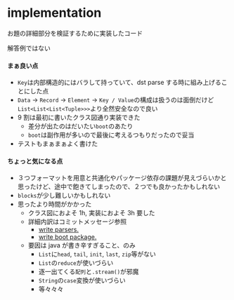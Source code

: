 # implementation
お題の詳細部分を検証するために実装したコード

解答例ではない

#### まぁ良い点
+ `Key`は内部構造的にはバラして持っていて、dst parse する時に組み上げることにした点
+ `Data` → `Record` → `Element` → `Key / Value`の構成は扱うのは面倒だけど`List<List<List<Tuple>>>`より全然安全なので良い
+ 9 割は最初に書いたクラス図通り実装できた
  + 差分が出たのはだいたい`boot`のあたり
  + `boot`は副作用が多いので最後に考えるつもりだったので妥当
+ テストもまぁまぁよく書けた

#### ちょっと気になる点
+ ３つフォーマットを用意と共通化やパッケージ依存の課題が見えづらいかと思ったけど、途中で飽きてしまったので、２つでも良かったかもしれない
+ `blocks`が少し難しいかもしれない
+ 思ったより時間がかかった
  + クラス図におよそ 1h, 実装におよそ 3h 要した
  + 詳細内訳はコミットメッセージ参照
    + [write parsers.](https://github.com/suzuki-hoge/hoge-work/commit/935eba067a8610d6bd3aa7c2829e652067ea2fcb)
    + [write boot package.](https://github.com/suzuki-hoge/hoge-work/commit/39d60990381aa59df9c062b5452445cd582eac20)
  + 要因は java が書き辛すぎること、のみ
    + `List`に`head`, `tail`, `init`, `last`, `zip`等がない
    + `List`の`reduce`が使いづらい
    + 逐一出てくる`配列`と`.stream()`が邪魔
    + `String`の`case`変換が使いづらい
    + 等々々々
